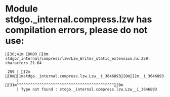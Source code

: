 # Module stdgo._internal.compress.lzw has compilation errors, please do not use:
```
[30;41m ERROR [0m stdgo/_internal/compress/lzw/Lzw_Writer_static_extension.hx:259: characters 21-64

 259 | [2m                    [0m[1mstdgo._internal.compress.lzw.Lzw__i_3646893[0m[2m._i_3646893++;[0m
     |                     [31m^^^^^^^^^^^^^^^^^^^^^^^^^^^^^^^^^^^^^^^^^^^[0m
     | Type not found : stdgo._internal.compress.lzw.Lzw__i_3646893


```

